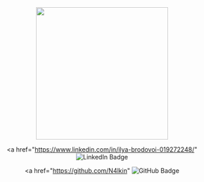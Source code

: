 <div id="header" align="center">
  <img src="https://media1.giphy.com/media/gG9fVWJdN41NeiHhzk/giphy.gif?cid=ecf05e47o7lgjvr9v3rexfhsrkgmvg5fou2s1c76e6k919og&rid=giphy.gif&ct=gf" width="300"/>
<div id="badges">
  
  <a href="https://www.linkedin.com/in/ilya-brodovoi-019272248/"
    <img src="https://img.shields.io/badge/LinkedIn-blue?style=for-the-badge&logo=linkedin&logoColor=white" alt="LinkedIn Badge"/>
  </a>

  <a href="https://github.com/N4lkin"
    <img src="https://img.shields.io/badge/GitHub-black?style=for-the-badge&logo=github&logoColor=white" alt="GitHub Badge"/>
  </a>
  

  
</div>
